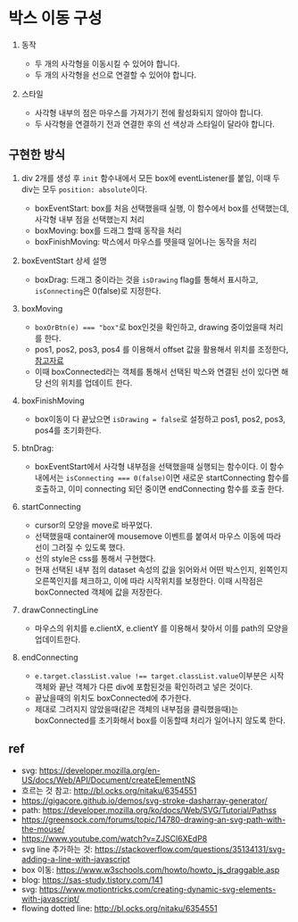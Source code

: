 # 박스 이동 구성

1. 동작

   - 두 개의 사각형을 이동시킬 수 있어야 합니다.
   - 두 개의 사각형을 선으로 연결할 수 있어야 합니다.

2. 스타일

   - 사각형 내부의 점은 마우스를 가져가기 전에 활성화되지 않아야 합니다.
   - 두 사각형을 연결하기 전과 연결한 후의 선 색상과 스타일이 달라야 합니다.

## 구현한 방식

1. div 2개를 생성 후 `init` 함수내에서 모든 box에 eventListener를 붙임, 이때 두 div는 모두 `position: absolute`이다.

   - boxEventStart: box를 처음 선택했을때 실행, 이 함수에서 box를 선택했는데, 사각형 내부 점을 선택했는지 처리
   - boxMoving: box를 드래그 할때 동작을 처리
   - boxFinishMoving: 박스에서 마우스를 뗏을때 일어나는 동작을 처리

2. boxEventStart 상세 설명

   - boxDrag: 드래그 중이라는 것을 `isDrawing` flag를 통해서 표시하고, `isConnecting`은 0(false)로 지정한다.

3. boxMoving

   - `boxOrBtn(e) === "box"`로 box인것을 확인하고, drawing 중이었을때 처리를 한다.
   - pos1, pos2, pos3, pos4 를 이용해서 offset 값을 활용해서 위치를 조정한다, [참고자료](https://www.w3schools.com/howto/howto_js_draggable.asp)
   - 이때 boxConnected라는 객체를 통해서 선택된 박스와 연결된 선이 있다면 해당 선의 위치를 업데이트 한다.

4. boxFinishMoving

   - box이동이 다 끝났으면 `isDrawing = false`로 설정하고 pos1, pos2, pos3, pos4를 초기화한다.

5. btnDrag:

   - boxEventStart에서 사각형 내부점을 선택했을때 실행되는 함수이다. 이 함수내에서는 `isConnecting === 0(false)`이면 새로운 startConnecting 함수를 호출하고, 이미 connecting 되던 중이면 endConnecting 함수를 호출 한다.

6. startConnecting

   - cursor의 모양을 move로 바꾸었다.
   - 선택했을때 container에 mousemove 이벤트를 붙여서 마우스 이동에 따라 선이 그려질 수 있도록 했다.
   - 선의 style은 css를 통해서 구현했다.
   - 현재 선택된 내부 점의 dataset 속성의 값을 읽어와서 어떤 박스인지, 왼쪽인지 오른쪽인지를 체크하고, 이에 따라 시작위치를 보정한다. 이때 시작점은 boxConnected 객체에 값을 저장한다.

7. drawConnectingLine

   - 마우스의 위치를 e.clientX, e.clientY 를 이용해서 찾아서 이를 path의 모양을 업데이트한다.

8. endConnecting

   - `e.target.classList.value !== target.classList.value`이부분은 시작객체와 끝난 객체가 다른 div에 포함된것을 확인하려고 넣은 것이다.
   - 끝났을때의 위치도 boxConnected에 추가한다.
   - 제대로 그려지지 않았을때(같은 객체의 내부점을 클릭했을때)는 boxConnected를 초기화해서 box를 이동할때 처리가 일어나지 않도록 한다.

## ref

- svg: https://developer.mozilla.org/en-US/docs/Web/API/Document/createElementNS
- 흐르는 것 참고: http://bl.ocks.org/nitaku/6354551
- https://gigacore.github.io/demos/svg-stroke-dasharray-generator/
- path: https://developer.mozilla.org/ko/docs/Web/SVG/Tutorial/Pathss
- https://greensock.com/forums/topic/14780-drawing-an-svg-path-with-the-mouse/
- https://www.youtube.com/watch?v=ZJSCl6XEdP8
- svg line 추가하는 것: https://stackoverflow.com/questions/35134131/svg-adding-a-line-with-javascript
- box 이동: https://www.w3schools.com/howto/howto_js_draggable.asp
- blog: https://sas-study.tistory.com/141
- svg: https://www.motiontricks.com/creating-dynamic-svg-elements-with-javascript/
- flowing dotted line: http://bl.ocks.org/nitaku/6354551
